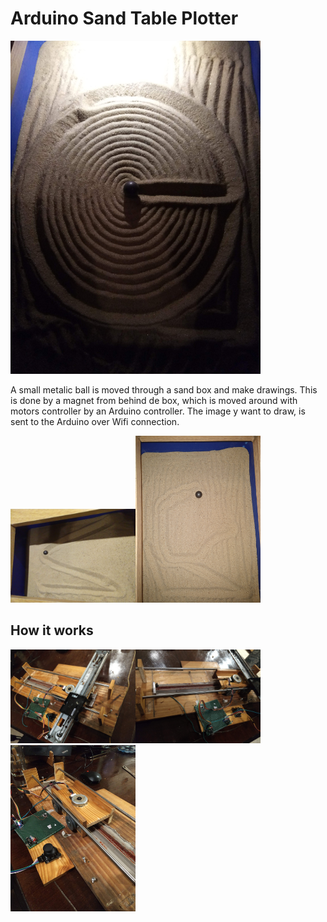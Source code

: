 # Arduino Sand Table Plotter

<img src="https://raw.githubusercontent.com/hlavrencic/imageHost/master/arduinoSandPlotterTable/IMG_20200825_231622.jpg" width="400" >

A small metalic ball is moved through a sand box and make drawings. This is done by a magnet from behind de box, which is moved around with motors controller by an Arduino controller. The image y want to draw, is sent to the Arduino over Wifi  connection.

<div>
  <a href="https://raw.githubusercontent.com/hlavrencic/imageHost/master/arduinoSandPlotterTable/IMG_20200807_000247437.jpg"><img src="https://raw.githubusercontent.com/hlavrencic/imageHost/master/arduinoSandPlotterTable/IMG_20200807_000247437.jpg" width="200"></a><a href="https://raw.githubusercontent.com/hlavrencic/imageHost/master/arduinoSandPlotterTable/IMG_20200825_003217169.jpg"><img src="https://raw.githubusercontent.com/hlavrencic/imageHost/master/arduinoSandPlotterTable/IMG_20200825_003217169.jpg" width="200" ></a>
</div>


## How it works
<div>
  <a href="https://raw.githubusercontent.com/hlavrencic/imageHost/master/arduinoSandPlotterTable/IMG_20200719_012549562.jpg"><img src="https://raw.githubusercontent.com/hlavrencic/imageHost/master/arduinoSandPlotterTable/IMG_20200719_012549562.jpg" width="200" ></a><a href="https://raw.githubusercontent.com/hlavrencic/imageHost/master/arduinoSandPlotterTable/IMG_20200719_012530547.jpg"><img src="https://raw.githubusercontent.com/hlavrencic/imageHost/master/arduinoSandPlotterTable/IMG_20200719_012530547.jpg" width="200" ></a><a href="https://raw.githubusercontent.com/hlavrencic/imageHost/master/arduinoSandPlotterTable/IMG_20200719_001501012.jpg"><img src="https://raw.githubusercontent.com/hlavrencic/imageHost/master/arduinoSandPlotterTable/IMG_20200719_001501012.jpg" width="200" ></a>
</div>
